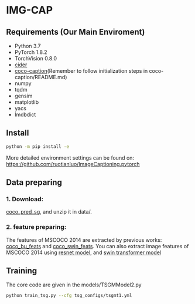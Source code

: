 # IMG-CAP

## Requirements (Our Main Enviroment)
+ Python 3.7
+ PyTorch 1.8.2
+ TorchVision 0.8.0
+ [cider](https://github.com/ruotianluo/cider)
+ [coco-caption](https://github.com/tylin/coco-caption)(Remember to follow initialization steps in coco-caption/README.md)
+ numpy
+ tqdm
+ gensim
+ matplotlib
+ yacs
+ lmdbdict
## Install
```bash
python -m pip install -e 
```
More detailed environment settings can be found on: https://github.com/ruotianluo/ImageCaptioning.pytorch

## Data preparing
### 1. Download:
[coco_pred_sg](https://drive.google.com/file/d/1gJl1aLn2GeN7J5sm-g9I43tA6gxR0DMC/view?usp=sharing), and unzip it in data/.
### 2. feature preparing:
The features of MSCOCO 2014 are extracted by previous works: [coco_bu_feats](https://github.com/ruotianluo/ImageCaptioning.pytorch) and [coco_swin_feats](https://github.com/232525/PureT).
You can also extract image features of MSCOCO 2014 using [resnet model](https://drive.google.com/open?id=0B7fNdx_jAqhtbVYzOURMdDNHSGM), and [swin transformer model](https://github.com/microsoft/Swin-Transformer)

## Training
The core code are given in the models/TSGMModel2.py
```bash
python train_tsg.py --cfg tsg_configs/tsgmt1.yml
```
